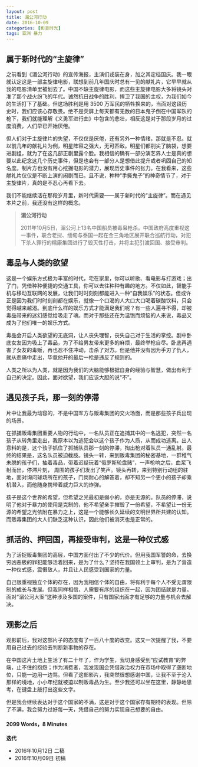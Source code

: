 ```yaml
---
layout: post
title: 湄公河行动
date: 2016-10-09
categories: [影音时光]
tags: 亚洲 暴力
---
```


## 属于新时代的“主旋律”

之前看到《湄公河行动》的宣传海报，主演们戎装在身，加之其定档国庆。我一眼就认定这是一部主旋律电影，联想到前几年国庆时总有一见的献礼片，它早早就从我的电影清单里被划去了。中国不缺主旋律电影，而这些主旋律电影大多将镜头对准了那个战火纷飞的年代。诚然抗日战争的胜利，捍卫了我国的主权，为我们如今的生活打下了基础。但这场胜利是用 3500 万军民的牺牲换来的，当面对这段历史时，我们应该心存敬畏。绝不是荧屏上每天都有无数的日本鬼子倒在中国军队的枪下，我们就能理解《义勇军进行曲》中包含的悲壮，相反这是对于那段岁月的过度消费，人们早已开始厌倦。

但人们对于主旋律片的失望，不仅仅是厌倦，还有另外一种情绪，那就是不忍。就以前几年的献礼片为例，明星阵容之强大，无可匹敌。明星们都削尖了脑袋，想要进剧组，就为了在这几部正剧里露个脸。我相信的确有一部分演艺界人士是真的想要以此纪念这几个历史事件，但是也会有一部分人是想借此提升或者巩固自己的知名度。制片方也没有用心挖掘电影的潜力，展现历史事件的张力。在我看来，这些献礼片仅仅是不断上演的闹剧而已。且不说，种种“手撕鬼子”的神奇情节了，对于主旋律片，真的是不忍心再看下去。

我们不能继续活在那段岁月里，新时代需要——属于新时代的“主旋律”。而在遇见本片之前，我还没有这样的概念。



> **湄公河行动** 
>
> 2011年10月5日，湄公河上13名中国船员被毒枭枪杀。中国政府高度重视这一事件，联合老挝、缅甸与泰国一起在金三角地区展开联合巡航行动，对犯下杀人罪行的糯康集团进行了毁灭性打击，并将主犯引渡回国、接受审判。



## 毒品与人类的欲望

这是一个娱乐方式极为丰富的时代，宅在家里，你可以听歌、看电影与打游戏；出了门，凭借种种便捷的交通工具，你可以去往种种有趣的地方。不仅如此，智能手机与移动互联网的发展，让我们时时刻刻都能进入一种“自我娱乐”的状态。但或许正是因为我们时时刻刻都在娱乐，就像一个口渴的人大口大口喝着碳酸饮料，只会觉得越来越渴。到底什么样的娱乐方式才能满足我们呢？有一些人遍寻不得，却被毒品带来的迷幻感觉给吸走了魂。而对于那些还在为温饱而烦恼的人来说，毒品又成为了他们唯一的娱乐方式。

毒品会开启人类欲望的无底洞，让人丧失理智，丧失自己对于生活的掌控。剧中卧底女友因为吸上了毒品，为了不给男友带来更多的麻烦，最终举枪自尽。卧底再遇害了女友的毒贩，再也忍不住冲动，击杀了对方。但是他并没有因为手刃了仇人，就从悲痛中走出，毕竟他开的最后一枪是违反了规则的。

人类之所以为人类，就是因为我们的大脑能够根据自身的经验与智慧，做出有利于自己的决定。因此，面对欲望，我们应该大胆的说“不”。

## 遇见孩子兵，那一刻的停滞

片中让我最为动容的，不是中国军方与贩毒集团的交火场面，而是那些孩子兵出现的场景。

在抓捕贩毒集团重要人物的行动中，一名队员正在追捕其中的一名逃犯，突然一名孩子从转角里走出，我原本以为逃犯会以这个孩子作为人质，从而成功逃离。出人意料的是，这个孩子抓住了抓捕队员那一刻的停滞，掏出枪对着队员一通乱射。最终的结果是，这名队员被迫截肢。镜头一转，来到贩毒集团的秘密基地，一群稚气未脱的孩子们，抽着毒品，带着迟疑玩着“俄罗斯轮盘赌”，一声枪响之后，血浆飞射而出，停滞片刻， 周围的孩子们发出了笑声。镜头再转，来到特别行动组的驻地，面对询问球场所在的孩子，门岗耐心的解答着，却不知另一个更小的孩子却乘机潜入，而他随身携带着威力巨大的炸弹。

孩子是这个世界的希望，但希望之光最初是弱小的，亦是无源的。队员的停滞，说明了他对于暴力的使用是克制的，他不希望亲手摧毁了一份希望，不希望让一份无源的希望之光依附在暴力之上，这是一个能够长久延续的文明世界所共建的认知。而贩毒集团的大人们缺乏这种认识，因此他们被消灭也是正常的。

## 抓活的、押回国，再接受审判，这是一种仪式感

为了活捉贩毒集团的高层，中国方面付出了不少的代价。但用我国军警的命，去换穷凶恶极的罪犯能够活着回来，是为了什么？坚持在我国领土上审判，是为了营造一种仪式感，震慑敌人，并且让人民感受到国家的力量。

自己很重视独立个体的存在，因为我相信个体的自由，将有利于每个人不受无谓限制的成长与发展。但我同样相信，人需要有序的组织在一起，因为团结就是力量。面对“湄公河大案”这种涉及多国的案件，只有国家出面才有足够的力量与机会去解决。 

## 观影之后

观影前后，我对这部片子的态度有了一百八十度的改变。这又一次提醒了我，不要用自己过去的经验去判断新事物的存在。

在中国这片土地上生活了有二十年了，作为学生，我切身感受到“应试教育”的弊端，止不住的抱怨；作为消费者，我发现国企凭借政治权力在市场中取得了垄断地位，只能一边用一边骂。但看了这部影片，我突然很想感谢中国，让我不至于沦入那样的境地，小小年纪就被迫以制贩毒品为生。至少我还可以坐在这里，静静地思考，在键盘上敲打出这些文字。

但是我会继续表达对于这个国家的不满，这是对于这个国家存有期待的表现。但除了不满，我会努力过好每一天，凭借自己的努力实现自己想要的自由。

#### 2099 Words，8 Minutes

**迭代**

* 2016年10月12日 二稿
* 2016年10月09日 初稿
